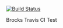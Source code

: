 [![Build Status](https://travis-ci.org/Arithmetics/simple_travis.svg?branch=master)](https://travis-ci.org/Arithmetics/simple_travis)


Brocks Travis CI Test

